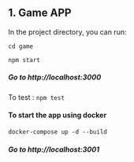 ## 1. Game APP

In the project directory, you can run:
```
cd game

npm start

```
##### Go to http://localhost:3000
 

To test : 
```npm test```

#### To start the app using docker 

```
docker-compose up -d --build
```

##### Go to http://localhost:3001